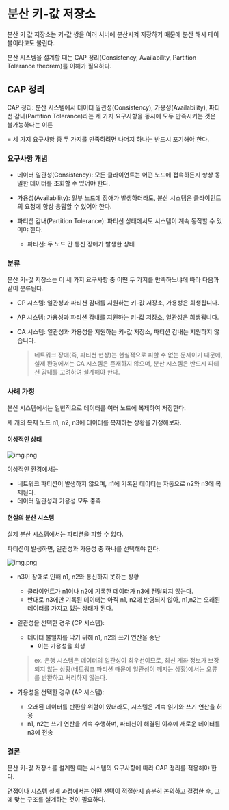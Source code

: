 # 분산 키-값 저장소

분산 키 값 저장소는 키-값 쌍을 여러 서버에 분산시켜 저장하기 때문에 분산 해시 테이블이라고도 불린다. 

분산 시스템을 설계할 때는 CAP 정리(Consistency, Availability, Partition Tolerance theorem)를 이해가 필요하다.

## CAP 정리

CAP 정리: 분산 시스템에서 데이터 일관성(Consistency), 가용성(Availability), 파티션 감내(Partition Tolerance)라는 세 가지 요구사항을 동시에 모두 만족시키는 것은 불가능하다는 이론

= 세 가지 요구사항 중 두 가지를 만족하려면 나머지 하나는 반드시 포기해야 한다.

### 요구사항 개념
- 데이터 일관성(Consistency):
모든 클라이언트는 어떤 노드에 접속하든지 항상 동일한 데이터를 조회할 수 있어야 한다.

- 가용성(Availability):
일부 노드에 장애가 발생하더라도, 분산 시스템은 클라이언트의 요청에 항상 응답할 수 있어야 한다.

- 파티션 감내(Partition Tolerance): 파티션 상태에서도 시스템이 계속 동작할 수 있어야 한다.
  - 파티션: 두 노드 간 통신 장애가 발생한 상태

### 분류

분산 키-값 저장소는 이 세 가지 요구사항 중 어떤 두 가지를 만족하느냐에 따라 다음과 같이 분류된다.

- CP 시스템:
일관성과 파티션 감내를 지원하는 키-값 저장소, 가용성은 희생됩니다.

- AP 시스템:
가용성과 파티션 감내를 지원하는 키-값 저장소, 일관성은 희생됩니다.

- CA 시스템:
일관성과 가용성을 지원하는 키-값 저장소, 파티션 감내는 지원하지 않습니다.
  > 네트워크 장애(즉, 파티션 현상)는 현실적으로 피할 수 없는 문제이기 때문에,
  >  실제 환경에서는 CA 시스템은 존재하지 않으며, 분산 시스템은 반드시 파티션 감내를 고려하여 설계해야 한다.

### 사례 가정
분산 시스템에서는 일반적으로 데이터를 여러 노드에 복제하여 저장한다. 

세 개의 복제 노드 n1, n2, n3에 데이터를 복제하는 상황을 가정해보자.

#### 이상적인 상태

![img.png](image/image_6-2.png)

이상적인 환경에서는 
- 네트워크 파티션이 발생하지 않으며, n1에 기록된 데이터는 자동으로 n2와 n3에 복제된다. 
- 데이터 일관성과 가용성 모두 충족

#### 현실의 분산 시스템

실제 분산 시스템에서는 파티션을 피할 수 없다. 

파티션이 발생하면, 일관성과 가용성 중 하나를 선택해야 한다.

![img.png](image/image_6-3.png)

- n3이 장애로 인해 n1, n2와 통신하지 못하는 상황
  - 클라이언트가 n1이나 n2에 기록한 데이터가 n3에 전달되지 않는다. 
  - 반대로 n3에만 기록된 데이터는 아직 n1, n2에 반영되지 않아, n1,n2는 오래된 데이터를 가지고 있는 상태가 된다.

- 일관성을 선택한 경우 (CP 시스템):
  - 데이터 불일치를 막기 위해 n1, n2의 쓰기 연산을 중단
    - 이는 가용성을 희생
  > ex. 은행 시스템은 데이터의 일관성이 최우선이므로, 최신 계좌 정보가 보장되지 않는 상황(네트워크 파티션 때문에 일관성이 깨지는 상황)에서는 오류를 반환하고 처리하지 않는다.

- 가용성을 선택한 경우 (AP 시스템):
  - 오래된 데이터를 반환할 위험이 있더라도, 시스템은 계속 읽기와 쓰기 연산을 허용
  - n1, n2는 쓰기 연산을 계속 수행하며, 파티션이 해결된 이후에 새로운 데이터를 n3에 전송

### 결론
분산 키-값 저장소를 설계할 때는 시스템의 요구사항에 따라 CAP 정리를 적용해야 한다.

면접이나 시스템 설계 과정에서는 어떤 선택이 적절한지 충분히 논의하고 결정한 후, 그에 맞는 구조를 설계하는 것이 필요하다.